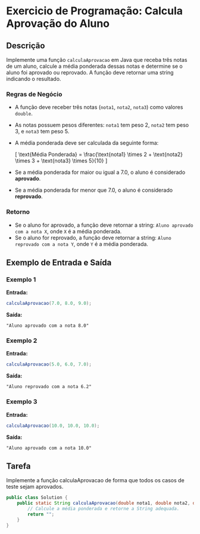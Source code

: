 # Exercicio de Programação: Calcula Aprovação do Aluno

## Descrição

Implemente uma função `calculaAprovacao` em Java que receba três notas de um aluno, calcule a média ponderada dessas notas e determine se o aluno foi aprovado ou reprovado. A função deve retornar uma string indicando o resultado.

### Regras de Negócio

- A função deve receber três notas (`nota1`, `nota2`, `nota3`) como valores `double`.
- As notas possuem pesos diferentes: `nota1` tem peso 2, `nota2` tem peso 3, e `nota3` tem peso 5.
- A média ponderada deve ser calculada da seguinte forma:

  \[
  \text{Média Ponderada} = \frac{\text{nota1} \times 2 + \text{nota2} \times 3 + \text{nota3} \times 5}{10}
  \]

- Se a média ponderada for maior ou igual a 7.0, o aluno é considerado **aprovado**.
- Se a média ponderada for menor que 7.0, o aluno é considerado **reprovado**.

### Retorno

- Se o aluno for aprovado, a função deve retornar a string: `Aluno aprovado com a nota X`, onde `X` é a média ponderada.
- Se o aluno for reprovado, a função deve retornar a string: `Aluno reprovado com a nota Y`, onde `Y` é a média ponderada.

## Exemplo de Entrada e Saída

### Exemplo 1

**Entrada:**
```java
calculaAprovacao(7.0, 8.0, 9.0);
```

**Saída:**
```
"Aluno aprovado com a nota 8.0"
```

### Exemplo 2

**Entrada:**
```java
calculaAprovacao(5.0, 6.0, 7.0);
```

**Saída:**
```
"Aluno reprovado com a nota 6.2"
```
### Exemplo 3

**Entrada:**
```java
calculaAprovacao(10.0, 10.0, 10.0);
```

**Saída:**
```
"Aluno aprovado com a nota 10.0"
```

## Tarefa
Implemente a função calculaAprovacao de forma que todos os casos de teste sejam aprovados.

```java
public class Solution {
    public static String calculaAprovacao(double nota1, double nota2, double nota3) {
        // Calcule a média ponderada e retorne a String adequada.
        return "";
    }
}
```


